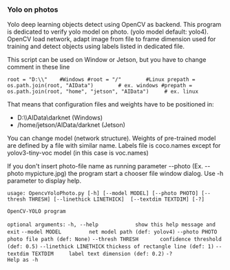 ### Yolo on photos 

Yolo deep learning objects detect using OpenCV as backend.
This program is dedicated to verify yolo model on photo. (yolo model default: yolo4). OpenCV load network, adapt image from file to frame dimension used for training and detect objects using labels listed in dedicated file.

This script can be used on Window or Jetson, but you have to change comment in these line

`root = "D:\\"    #Windows
#root = "/"        #Linux
prepath = os.path.join(root, "AIData")        # ex. windows
#prepath = os.path.join(root, "home", "jetson", "AIData")     # ex. linux`

That means that configuration files and weights  have to be positioned in:

- D:\\\AIData\\darknet   (Windows)
- /home/jetson/AIData/darknet  (Jetson)

You can change model (network structure). Weights of pre-trained model are defined by a file with similar name.
Labels file is coco.names except for yolov3-tiny-voc model (in this case is voc.names)

If you don't insert photo-file name as running parameter --photo (Ex. --photo mypicture.jpg) the program start a chooser file window dialog.
Use -h parameter to display help.

`usage: OpencvYoloPhoto.py [-h] [--model MODEL] [--photo PHOTO] [--thresh THRESH] [--linethick LINETHICK]  [--textdim TEXTDIM] [-?]`

`OpenCV-YOLO program`

`optional arguments:`
  `-h, --help            show this help message and exit`
  `--model MODEL         net model path (def: yolov4)`
  `--photo PHOTO         photo file path (def: None)`
  `--thresh THRESH       confidence threshold (def: 0.5)`
  `--linethick LINETHICK`
                        `thickess of rectangle line (def: 1)`
  `--textdim TEXTDIM     label text dimension (def: 0.2)`
  `-?                    Help as -h`